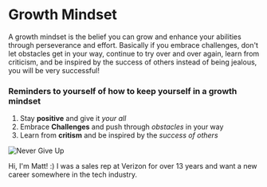 
# Growth Mindset

A growth mindset is the belief you can grow and enhance your abilities through perseverance and effort.  Basically if you embrace challenges, don't let obstacles get in your way, continue to try over and over again, learn from criticism, and be inspired by the success of others instead of being jealous, you will be very successful!  

### Reminders to yourself of how to keep yourself in a growth mindset

1. Stay **positive** and give it *your all*
2. Embrace **Challenges** and push through *obstacles* in your way
3. Learn from **critism** and be inspired by the *success of others*

![Never Give Up](https://www.goalcast.com/wp-content/uploads/2017/05/Inspiring-Nelson-Mandela-quotes-I-never-lose-I-either-win-or-learn.-711x400.jpg)

Hi, I'm Matt! :) I was a sales rep at Verizon for over 13 years and want a new career somewhere in the tech industry.  

